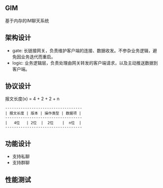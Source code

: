 ## GIM
基于内存的IM聊天系统

## 架构设计
- gate: 长链接网关，负责维护客户端的连接、数据收发。不参杂业务逻辑，避免因业务迭代而重启。
- logic: 业务逻辑层，负责处理由网关转发的客户端请求，以及主动推送数据到客户端。

## 协议设计
报文长度(x) = 4 + 2 + 2 + n
```
-----------------------------------
| 报文长度 | 版本 | 操作类型 | 数据项 |
-----------------------------------
|   4位   | 2位  |  2位    |  n位  |
-----------------------------------
```

## 功能设计
- 支持私聊
- 支持群聊

## 性能测试